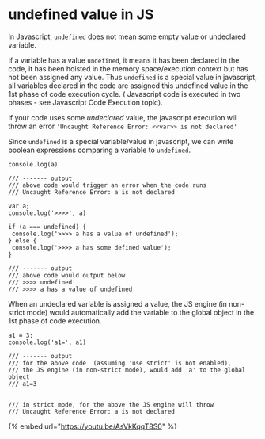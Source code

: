 # undefined value in JS

In Javascript, `undefined` does not mean some empty value or undeclared variable.

If a variable has a value `undefined`, it means it has been declared in the code, it has been hoisted in the memory space/execution context but has not been assigned any value. Thus `undefined` is a special value in javascript, all variables declared in the code are assigned this undefined value in the 1st phase of code execution cycle. \( Javascript code is executed in two phases - see Javascript Code Execution topic\).

If your code uses some _undeclared_ value, the javascript execution will throw an error `'Uncaught Reference Error: <<var>> is not declared'`

Since `undefined` is a special variable/value in javascript, we can write boolean expressions comparing a variable to `undefined`.

```text
console.log(a)

/// ------- output
/// above code would trigger an error when the code runs
/// Uncaught Reference Error: a is not declared
```

```text
var a;
console.log('>>>>', a)

if (a === undefined) {
 console.log('>>>> a has a value of undefined');
} else {
 console.log('>>>> a has some defined value');
}

/// ------- output
/// above code would output below
/// >>>> undefined
/// >>>> a has a value of undefined

```

When an undeclared variable is assigned a value, the JS engine \(in non-strict mode\) would automatically add the variable to the global object in the 1st phase of  code execution. 

```text
a1 = 3;
console.log('a1=', a1)

/// ------- output
/// for the above code  (assuming 'use strict' is not enabled),
/// the JS engine (in non-strict mode), would add 'a' to the global object
/// a1=3


/// in strict mode, for the above the JS engine will throw 
/// Uncaught Reference Error: a is not declared

```

{% embed url="https://youtu.be/AsVkKqqT8S0" %}



